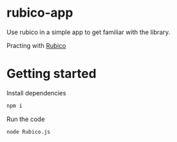 # rubico-app
Use rubico in a simple app to get familiar with the library.

Practing with [Rubico](https://github.com/a-synchronous/rubico)

# Getting started
Install dependencies
```sh
npm i
```
Run the code
```sh
node Rubico.js
```
